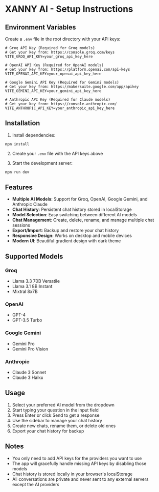 # XANNY AI - Setup Instructions

## Environment Variables

Create a `.env` file in the root directory with your API keys:

```env
# Groq API Key (Required for Groq models)
# Get your key from: https://console.groq.com/keys
VITE_GROQ_API_KEY=your_groq_api_key_here

# OpenAI API Key (Required for OpenAI models)
# Get your key from: https://platform.openai.com/api-keys
VITE_OPENAI_API_KEY=your_openai_api_key_here

# Google Gemini API Key (Required for Gemini models)
# Get your key from: https://makersuite.google.com/app/apikey
VITE_GEMINI_API_KEY=your_gemini_api_key_here

# Anthropic API Key (Required for Claude models)
# Get your key from: https://console.anthropic.com/
VITE_ANTHROPIC_API_KEY=your_anthropic_api_key_here
```

## Installation

1. Install dependencies:

```bash
npm install
```

2. Create your `.env` file with the API keys above

3. Start the development server:

```bash
npm run dev
```

## Features

- **Multiple AI Models**: Support for Groq, OpenAI, Google Gemini, and Anthropic Claude
- **Chat History**: Persistent chat history stored in localStorage
- **Model Selection**: Easy switching between different AI models
- **Chat Management**: Create, delete, rename, and manage multiple chat sessions
- **Export/Import**: Backup and restore your chat history
- **Responsive Design**: Works on desktop and mobile devices
- **Modern UI**: Beautiful gradient design with dark theme

## Supported Models

### Groq

- Llama 3.3 70B Versatile
- Llama 3.1 8B Instant
- Mixtral 8x7B

### OpenAI

- GPT-4
- GPT-3.5 Turbo

### Google Gemini

- Gemini Pro
- Gemini Pro Vision

### Anthropic

- Claude 3 Sonnet
- Claude 3 Haiku

## Usage

1. Select your preferred AI model from the dropdown
2. Start typing your question in the input field
3. Press Enter or click Send to get a response
4. Use the sidebar to manage your chat history
5. Create new chats, rename them, or delete old ones
6. Export your chat history for backup

## Notes

- You only need to add API keys for the providers you want to use
- The app will gracefully handle missing API keys by disabling those models
- Chat history is stored locally in your browser's localStorage
- All conversations are private and never sent to any external servers except the AI providers
